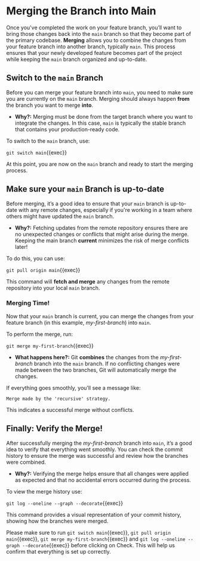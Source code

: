 # Merging the Branch into Main

Once you've completed the work on your feature branch, you’ll want to bring those changes back into the `main` branch so that they become part of the primary codebase. **Merging** allows you to combine the changes from your feature branch into another branch, typically `main`. This process ensures that your newly developed feature becomes part of the project while keeping the `main` branch organized and up-to-date.

## Switch to the `main` Branch

Before you can merge your feature branch into `main`, you need to make sure you are currently on the `main` branch. Merging should always happen **from** the branch you want to merge **into**.

* **Why?:** Merging must be done from the target branch where you want to integrate the changes. In this case, `main` is typically the stable branch that contains your production-ready code.

To switch to the `main` branch, use:

`git switch main`{{exec}}

At this point, you are now on the `main` branch and ready to start the merging process.

## Make sure your `main` Branch is up-to-date

Before merging, it’s a good idea to ensure that your `main` branch is up-to-date with any remote changes, especially if you're working in a team where others might have updated the `main` branch.

* **Why?:** Fetching updates from the remote repository ensures there are no unexpected changes or conflicts that might arise during the merge. Keeping the main branch **current** minimizes the risk of merge conflicts later!

To do this, you can use: 

`git pull origin main`{{exec}}

This command will **fetch and merge** any changes from the remote repository into your local `main` branch.

### Merging Time!

Now that your `main` branch is current, you can merge the changes from your feature branch (in this example, *my-first-branch*) into `main`.

To perform the merge, run: 

`git merge my-first-branch`{{exec}}

* **What happens here?:** Git **combines** the changes from the *my-first-branch* branch into the `main` branch. If no conflicting changes were made between the two branches, Git will automatically merge the changes.

If everything goes smoothly, you’ll see a message like:

```
Merge made by the 'recursive' strategy.
```

This indicates a successful merge without conflicts.

## Finally: Verify the Merge!

After successfully merging the *my-first-branch* branch into `main`, it’s a good idea to verify that everything went smoothly. You can check the commit history to ensure the merge was successful and review how the branches were combined.

* **Why?:** Verifying the merge helps ensure that all changes were applied as expected and that no accidental errors occurred during the process.

To view the merge history use:

`git log --oneline --graph --decorate`{{exec}}

This command provides a visual representation of your commit history, showing how the branches were merged.

Please make sure to run `git switch main`{{exec}}, `git pull origin main`{{exec}}, `git merge my-first-branch`{{exec}} and `git log --oneline --graph --decorate`{{exec}} before clicking on Check. This will help us confirm that everything is set up correctly.
